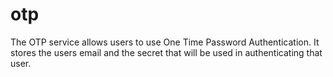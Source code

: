 # otp
The OTP service allows users to use One Time Password Authentication. It stores the users email and the secret that will be used in authenticating that user. 
